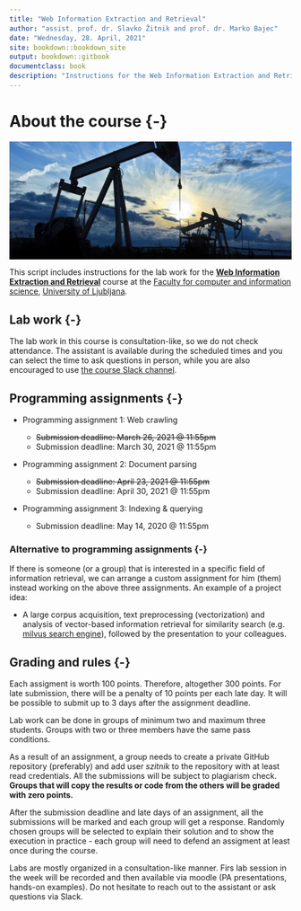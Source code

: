 ```yaml
--- 
title: "Web Information Extraction and Retrieval"
author: "assist. prof. dr. Slavko Žitnik and prof. dr. Marko Bajec"
date: "Wednesday, 28. April, 2021"
site: bookdown::bookdown_site
output: bookdown::gitbook
documentclass: book
description: "Instructions for the Web Information Extraction and Retrieval course labs"
---
```


# About the course {-}

<img src="img/book/oil-rig.png" style="display: block; margin: auto;" />

This script includes instructions for the lab work for the [**Web Information Extraction and Retrieval**](https://ucilnica.fri.uni-lj.si/course/view.php?id=284) course at the [Faculty for computer and information science](http://www.fri.uni-lj.si/), [University of Ljubljana](http://www.uni-lj.si/).

## Lab work {-}

The lab work in this course is consultation-like, so we do not check attendance. The assistant is available during the scheduled times and you can select the time to ask questions in person, while you are also encouraged to use [the course Slack channel](https://wierfri.slack.com).


## Programming assignments {-}

* Programming assignment 1: Web crawling
    * <span style="text-decoration:line-through">Submission deadline: March 26, 2021 @ 11:55pm</span>
    * Submission deadline: March 30, 2021 @ 11:55pm
  
* Programming assignment 2: Document parsing
    * <span style="text-decoration:line-through">Submission deadline: April 23, 2021 @ 11:55pm</span>
    * Submission deadline: April 30, 2021 @ 11:55pm
  
* Programming assignment 3: Indexing & querying
    * Submission deadline: May 14, 2020 @ 11:55pm
    
### Alternative to programming assignments {-}   
If there is someone (or a group) that is interested in a specific field of information retrieval, we can arrange a custom assignment for him (them) instead working on the above three assignments. An example of a project idea:

* A large corpus acquisition, text preprocessing (vectorization) and analysis of vector-based information retrieval for similarity search (e.g. [milvus search engine](https://milvus.io/)), followed by the presentation to your colleagues.

## Grading and rules {-}

Each assigment is worth 100 points. Therefore, altogether 300 points. For late submission, there will be a penalty of 10 points per each late day. It will be possible to submit up to 3 days after the assignment deadline.

Lab work can be done in groups of minimum two and maximum three students. Groups with two or three members have the same pass conditions.

As a result of an assignment, a group needs to create a private GitHub repository (preferably) and add user *szitnik* to the repository with at least read credentials. All the submissions will be subject to plagiarism check. **Groups that will copy the results or code from the others will be graded with zero points.**

After the submission deadline and late days of an assignment, all the submissions will be marked and each group will get a response. Randomly chosen groups will be selected to explain their solution and to show the execution in practice - each group will need to defend an assigment at least once during the course.

Labs are mostly organized in a consultation-like manner. Firs lab session in the week will be recorded and then available via moodle (PA presentations, hands-on examples). Do not hesitate to reach out to the assistant or ask questions via Slack. 
